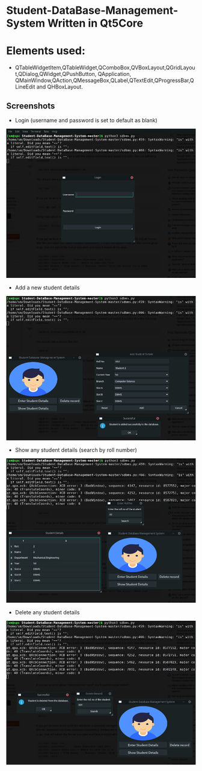 # Student-DataBase-Management-System Written in Qt5Core
# Elements used: 
+ QTableWidgetItem,QTableWidget,QComboBox,QVBoxLayout,QGridLayout,QDialog,QWidget,QPushButton, QApplication, QMainWindow,QAction,QMessageBox,QLabel,QTextEdit,QProgressBar,QLineEdit and QHBoxLayout.

## Screenshots
+ Login (username and password is set to default as blank)
<img src="f/log.png">

+ Add a new student details
<img src="f/add.png">

+ Show any student details (search by roll number)
<img src="f/show.png">

+ Delete any student details
<img src="f/del.png">